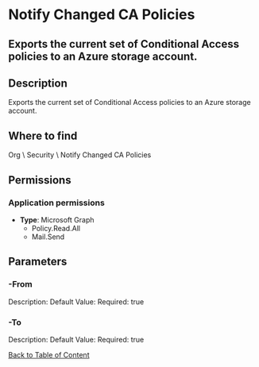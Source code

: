 # Notify Changed CA Policies

## Exports the current set of Conditional Access policies to an Azure storage account.

## Description
Exports the current set of Conditional Access policies to an Azure storage account.

## Where to find
Org \ Security \ Notify Changed CA Policies

## Permissions
### Application permissions
- **Type**: Microsoft Graph
  - Policy.Read.All
  - Mail.Send


## Parameters
### -From
Description: 
Default Value: 
Required: true

### -To
Description: 
Default Value: 
Required: true


[Back to Table of Content](../../../README.md)

